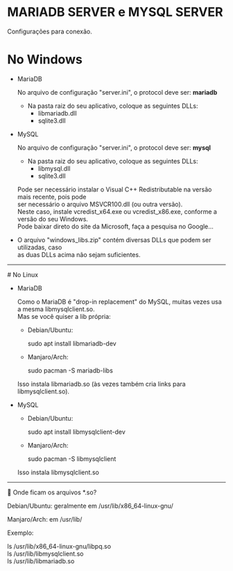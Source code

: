 # MARIADB SERVER e MYSQL SERVER

Configurações para conexão.

# No Windows

- MariaDB

    No arquivo de configuração "server.ini", o protocol deve ser: <b>mariadb</b>
  
  - Na pasta raiz do seu aplicativo, coloque as seguintes DLLs:
    - libmariadb.dll
    - sqlite3.dll
  
- MySQL 

  No arquivo de configuração "server.ini", o protocol deve ser: <b>mysql</b>
  
  - Na pasta raiz do seu aplicativo, coloque as seguintes DLLs:
    - libmysql.dll
    - sqlite3.dll

  Pode ser necessário instalar o Visual C++ Redistributable na versão mais recente, pois pode<br>
  ser necessário o arquivo MSVCR100.dll (ou outra versão).<br>
  Neste caso, instale vcredist_x64.exe ou vcredist_x86.exe, conforme a versão do seu Windows.<br>
  Pode baixar direto do site da Microsoft, faça a pesquisa no Google...
  
 - O arquivo "windows_libs.zip" contém diversas DLLs que podem ser utilizadas, caso<br>
    as duas DLLs acima não sejam suficientes.<br>
<hr>
# No Linux

- MariaDB

     Como o MariaDB é "drop-in replacement" do MySQL, muitas vezes usa a mesma libmysqlclient.so.<br>
     Mas se você quiser a lib própria:

  - Debian/Ubuntu:

    sudo apt install libmariadb-dev

  - Manjaro/Arch:

    sudo pacman -S mariadb-libs

  Isso instala libmariadb.so (às vezes também cria links para libmysqlclient.so).

- MySQL

  - Debian/Ubuntu:

    sudo apt install libmysqlclient-dev

  - Manjaro/Arch:

    sudo pacman -S libmysqlclient

  Isso instala libmysqlclient.so

<hr>
🔹 Onde ficam os arquivos *.so?

Debian/Ubuntu: geralmente em /usr/lib/x86_64-linux-gnu/

Manjaro/Arch: em /usr/lib/

Exemplo:

ls /usr/lib/x86_64-linux-gnu/libpq.so <br>
ls /usr/lib/libmysqlclient.so <br>
ls /usr/lib/libmariadb.so 
